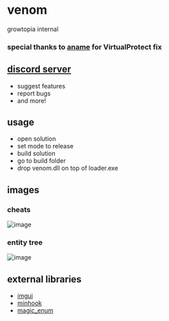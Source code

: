 # venom
growtopia internal

### special thanks to [aname](https://www.youtube.com/@aname0) for VirtualProtect fix

## [discord server](https://discord.gg/g2GghbRDKx)
* suggest features
* report bugs
* and more!

## usage
* open solution
* set mode to release
* build solution
* go to build folder
* drop venom.dll on top of loader.exe

## images
### cheats
![image](https://user-images.githubusercontent.com/73388513/227361703-46fbc6aa-9959-4c47-b29b-e23aa8e853f8.png)

### entity tree
![image](https://user-images.githubusercontent.com/73388513/227361444-a427aa8c-26af-43bc-acb9-8029cd954976.png)

## external libraries
* [imgui](https://github.com/ocornut/imgui)
* [minhook](https://github.com/TsudaKageyu/minhook)
* [magic_enum](https://github.com/Neargye/magic_enum)
